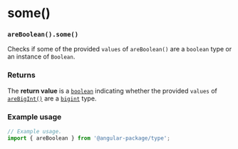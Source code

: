 # some()

### `areBoolean().some()`

Checks if some of the provided `values` of `areBoolean()` are a `boolean` type or an instance of `Boolean`.

### Returns

The **return value** is a [`boolean`](https://developer.mozilla.org/en-US/docs/Web/JavaScript/Reference/Global\_Objects/Boolean) indicating whether the provided `values` of [`areBigInt()`](../arebigint/) are a [`bigint`](https://developer.mozilla.org/en-US/docs/Web/JavaScript/Reference/Global\_Objects/BigInt) type.

### Example usage

```typescript
// Example usage.
import { areBoolean } from '@angular-package/type';


```

